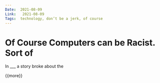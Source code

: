 ```yaml
---
Date:  2021-08-09  
Link:   2021-08-09  
Tags:  technology, don’t be a jerk, of course
---
```


# Of Course Computers can be Racist. Sort of

In ___ a story broke about the

{{more}}


[//]: # ( computers only know what they’re programmed to do. In the case of photo recognition tagging a black person as a gorilla, what that means is that the algorithm was never shown a black person )